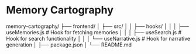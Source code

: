 # Memory Cartography

memory-cartography/
├── frontend/
│   ├── src/
│   │   ├── hooks/
│   │   │   ├── useMemories.js          # Hook for fetching memories
│   │   │   ├── useSearch.js            # Hook for search functionality
│   │   │   └── useNarrative.js         # Hook for narrative generation
│   ├── package.json
│   └── README.md